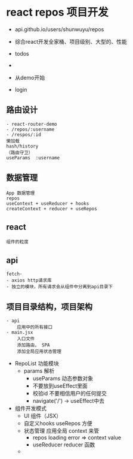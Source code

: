 # react repos 项目开发
- api.github.io/users/shunwuyu/repos
- 综合react开发全家桶、项目级别、大型的、性能 

- todos 
- 
- 从demo开始 

- login 

## 路由设计
    - react-router-demo
    - /repos/:username 
    - /respos/:id
    懒加载 
    hash/history 
    （路由守卫）
    useParams  :username
## 数据管理
    App 数据管理
    repos 
    useContext + useReducer + hooks
    createContext + reducer + useRepos 
## react 
    组件的粒度
## api 
    fetch·
    - axios http请求库
    - 独立的模块，所有请求会从组件中分离到api目录下 

## 项目目录结构，项目架构
    - api
        应用中的所有接口
    - main.jsx
        入口文件
        添加路由， SPA
        添加全局应用状态管理 

- RepoList 功能模块
    - params 解析
        - useParams 动态参数对象 
        - 不要放到useEffect里面
        - 校验id
            不要相信用户的任何提交
        - navigate('/') -> useEffect中去
- 组件开发模式
    - UI 组件（JSX）
    - 自定义hooks useRepos 方便
    - 状态管理 应用全局 context 来管
        - repos loading error => context value
        - useReducer  reducer 函数 
    - 